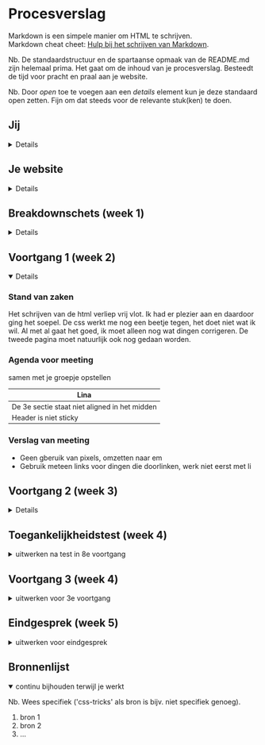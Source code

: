 # Procesverslag
Markdown is een simpele manier om HTML te schrijven.  
Markdown cheat cheet: [Hulp bij het schrijven van Markdown](https://github.com/adam-p/markdown-here/wiki/Markdown-Cheatsheet).

Nb. De standaardstructuur en de spartaanse opmaak van de README.md zijn helemaal prima. Het gaat om de inhoud van je procesverslag. Besteedt de tijd voor pracht en praal aan je website.

Nb. Door *open* toe te voegen aan een *details* element kun je deze standaard open zetten. Fijn om dat steeds voor de relevante stuk(ken) te doen.





## Jij

<details>
<!-- <summary>uitwerken voor kick-off werkgroep</summary> -->

### Auteur:
Lina Parren

#### Je startniveau:
Blauw/Rood

#### Je focus:
Responsive
 
</details>





## Je website

<details>
<!-- <summary>uitwerken voor kick-off werkgroep</summary> -->

### Je opdracht:
PLUS Supermarkt: https://www.plus.nl

#### Screenshot van de eerste pagina (small screen): 
Home page
<img src="images/pagina1.png" width="375px" alt="home">

#### Screenshot van de tweede pagina (small screen):
Snoep, koek, chips, zoutjes, noten
<img src="images/pagina2.png" width="375px" alt="Snoep, koek, chips, zoutjes, noten">
 
</details>



## Breakdownschets (week 1)

<details>
<!-- <summary>uitwerken na afloop 2e werkgroep</summary> -->

### de hele pagina: 
<img src="images/deels_af.png" width="375px" alt="breakdown van de hele pagina">

### dynamisch deel (bijv menu): 
<img src="images/breakdown1.png" width="375px" alt="breakdown van een dynamisch deel">

### wellicht nog een dynamisch deel (bijv filter): 
<img src="images/breakdown2.png" width="375px" alt="breakdown van nog een dynamisch deel">

</details>





## Voortgang 1 (week 2)

<details open>
<!-- <summary>uitwerken voor 1e voortgang</summary> -->

### Stand van zaken
Het schrijven van de html verliep vrij vlot. Ik had er plezier aan en daardoor ging het soepel. De css werkt me nog een beetje tegen, het doet niet wat ik wil. Al met al gaat het goed, ik moet alleen nog wat dingen corrigeren. De tweede pagina moet natuurlijk ook nog gedaan worden.


### Agenda voor meeting
samen met je groepje opstellen

| Lina           
| ---            
| De 3e sectie staat niet aligned in het midden  
| Header is niet sticky        


### Verslag van meeting

- Geen gberuik van pixels, omzetten naar em
- Gebruik meteen links voor dingen die doorlinken, werk niet eerst met li

</details>





## Voortgang 2 (week 3)

<details>

### Stand van zaken
Ik ben gestart met de tweede pagina. Deze loopt echter niet helemaal lekker met de css. Verder heb ik de eerste pagina al deels responsive gemaakt. Dit gaat bij het ene onderdeel beter dan bij het andere. 


### Agenda voor meeting
samen met je groepje opstellen

| student 1           
| ---               
| hamburger menu    
| foto uitlijnen    
| > achter link     


### Verslag van meeting

- Foto aanpassen van img naar background-image
- Secties moeten breder of in het midden
- Var toevoegen

</details>





## Toegankelijkheidstest (week 4)

<details>
<summary>uitwerken na test in 8e voortgang</summary>

### Bevindingen
Lijst met je bevindingen die in de test naar voren kwamen:

#### Titel eerste bevinding
Hier korte omschrijving (met indien nodig een afbeelding)

Hier een omschrijving van hoe het opgelost kan worden (met indien nodig een afbeelding)


#### Titel tweede bevinding. 
Hier korte omschrijving (met indien nodig een afbeelding)

Hier een omschrijving van hoe het opgelost kan worden (met indien nodig een afbeelding)


#### Titel volgende bevinding. 
Hier korte omschrijving (met indien nodig een afbeelding)

Hier een omschrijving van hoe het opgelost kan worden (met indien nodig een afbeelding)


#### Titel nog een bevinding. 
Hier korte omschrijving (met indien nodig een afbeelding)

Hier een omschrijving van hoe het opgelost kan worden (met indien nodig een afbeelding)

</details>





## Voortgang 3 (week 4)

<details>
<summary>uitwerken voor 3e voortgang</summary>

### Stand van zaken
hier dit ging goed & dit was lastig (neem ook screenshots op van delen van je website en code)


### Agenda voor meeting
samen met je groepje opstellen

| student 1      | student 2          | student 3    | student 4        |
| ---            | ---                | ---          | ---              |
| dit bespreken  | en dit             | en ik dit    | en dan ik dat    |
| en dat ook nog | dit als er tijd is | nog een punt | dit wil ik zeker |
| ...            | ...                | ...          | ...              |


### Verslag van meeting
hier na afloop snel de uitkomsten van de meeting vastleggen

- punt 1
- punt 2
- nog een punt
- ...

</details>





## Eindgesprek (week 5)

<details>
<summary>uitwerken voor eindgesprek</summary>

### Stand van zaken
hier dit ging goed & dit was lastig (neem ook screenshots op van delen van je website en code)

### Screenshot(s)

hier screenshot(s) van je eindresultaat

</details>





## Bronnenlijst

<details open>
<summary>continu bijhouden terwijl je werkt</summary>

Nb. Wees specifiek ('css-tricks' als bron is bijv. niet specifiek genoeg).

1. bron 1
2. bron 2
3. ...

</details>
